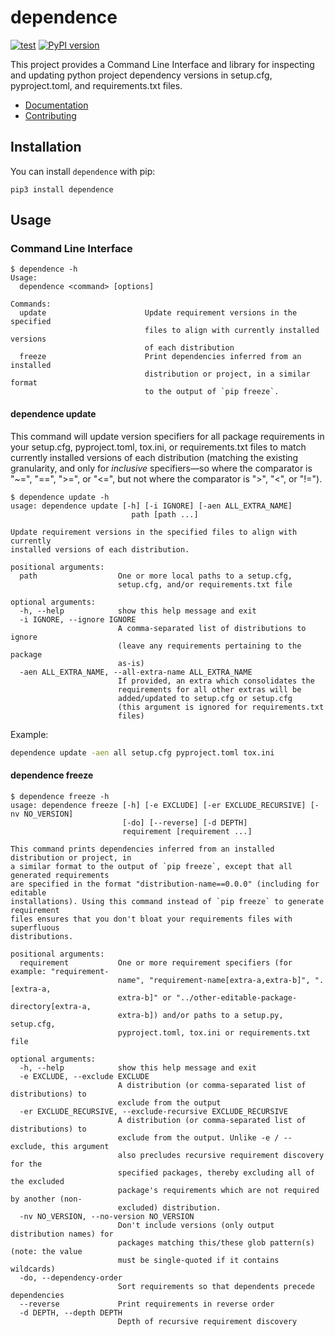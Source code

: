 # dependence

[![test](https://github.com/enorganic/dependence/actions/workflows/test.yml/badge.svg?branch=main)](https://github.com/enorganic/dependence/actions/workflows/test.yml)
[![PyPI version](https://badge.fury.io/py/dependence.svg?icon=si%3Apython)](https://badge.fury.io/py/dependence)

This project provides a Command Line Interface and library for inspecting
and updating python project dependency versions in setup.cfg, pyproject.toml,
and requirements.txt files.

- [Documentation](https://enorganic.github.io/dependence/)
- [Contributing](https://enorganic.github.io/dependence/contributing)

## Installation

You can install `dependence` with pip:

```shell
pip3 install dependence
```

## Usage

### Command Line Interface

```console
$ dependence -h
Usage:
  dependence <command> [options]

Commands:
  update                      Update requirement versions in the specified
                              files to align with currently installed versions
                              of each distribution
  freeze                      Print dependencies inferred from an installed
                              distribution or project, in a similar format
                              to the output of `pip freeze`.
```

#### dependence update

This command will update version specifiers for
all package requirements in your setup.cfg, pyproject.toml, tox.ini,
or requirements.txt files to match currently installed versions of each
distribution (matching the existing granularity, and only for *inclusive*
specifiers—so where the comparator is "~=", "==", ">=", or "<=", but not where
the comparator is ">", "<", or "!=").

```console
$ dependence update -h
usage: dependence update [-h] [-i IGNORE] [-aen ALL_EXTRA_NAME]
                           path [path ...]

Update requirement versions in the specified files to align with currently
installed versions of each distribution.

positional arguments:
  path                  One or more local paths to a setup.cfg,
                        setup.cfg, and/or requirements.txt file

optional arguments:
  -h, --help            show this help message and exit
  -i IGNORE, --ignore IGNORE
                        A comma-separated list of distributions to ignore
                        (leave any requirements pertaining to the package
                        as-is)
  -aen ALL_EXTRA_NAME, --all-extra-name ALL_EXTRA_NAME
                        If provided, an extra which consolidates the
                        requirements for all other extras will be
                        added/updated to setup.cfg or setup.cfg
                        (this argument is ignored for requirements.txt
                        files)
```

Example:

```bash
dependence update -aen all setup.cfg pyproject.toml tox.ini
```

#### dependence freeze

```console
$ dependence freeze -h
usage: dependence freeze [-h] [-e EXCLUDE] [-er EXCLUDE_RECURSIVE] [-nv NO_VERSION]
                         [-do] [--reverse] [-d DEPTH]
                         requirement [requirement ...]

This command prints dependencies inferred from an installed distribution or project, in
a similar format to the output of `pip freeze`, except that all generated requirements
are specified in the format "distribution-name==0.0.0" (including for editable
installations). Using this command instead of `pip freeze` to generate requirement
files ensures that you don't bloat your requirements files with superfluous
distributions.

positional arguments:
  requirement           One or more requirement specifiers (for example: "requirement-
                        name", "requirement-name[extra-a,extra-b]", ".[extra-a,
                        extra-b]" or "../other-editable-package-directory[extra-a,
                        extra-b]) and/or paths to a setup.py, setup.cfg,
                        pyproject.toml, tox.ini or requirements.txt file

optional arguments:
  -h, --help            show this help message and exit
  -e EXCLUDE, --exclude EXCLUDE
                        A distribution (or comma-separated list of distributions) to
                        exclude from the output
  -er EXCLUDE_RECURSIVE, --exclude-recursive EXCLUDE_RECURSIVE
                        A distribution (or comma-separated list of distributions) to
                        exclude from the output. Unlike -e / --exclude, this argument
                        also precludes recursive requirement discovery for the
                        specified packages, thereby excluding all of the excluded
                        package's requirements which are not required by another (non-
                        excluded) distribution.
  -nv NO_VERSION, --no-version NO_VERSION
                        Don't include versions (only output distribution names) for
                        packages matching this/these glob pattern(s) (note: the value
                        must be single-quoted if it contains wildcards)
  -do, --dependency-order
                        Sort requirements so that dependents precede dependencies
  --reverse             Print requirements in reverse order
  -d DEPTH, --depth DEPTH
                        Depth of recursive requirement discovery
```
